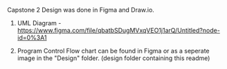 Capstone 2 Design was done in Figma and Draw.io.

1. UML Diagram - https://www.figma.com/file/qbatbSDugMVxqVEO1j1arQ/Untitled?node-id=0%3A1

2. Program Control Flow chart can be found in Figma or as a seperate image in the "Design" folder. (design folder containing this readme)

